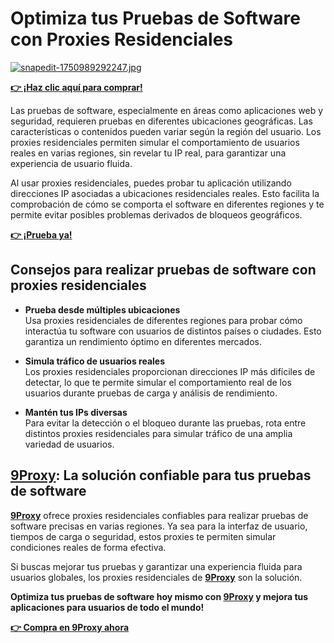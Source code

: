 # Optimiza tus Pruebas de Software con Proxies Residenciales

[![snapedit-1750989292247.jpg](https://i.postimg.cc/hGFxCkN1/snapedit-1750989292247.jpg)](https://postimg.cc/75VfhWH5)

**[👉 ¡Haz clic aquí para comprar!](https://the9proxy.short.gy/github-pricing-sophie89)**

Las pruebas de software, especialmente en áreas como aplicaciones web y seguridad, requieren pruebas en diferentes ubicaciones geográficas. Las características o contenidos pueden variar según la región del usuario. Los proxies residenciales permiten simular el comportamiento de usuarios reales en varias regiones, sin revelar tu IP real, para garantizar una experiencia de usuario fluida.

Al usar proxies residenciales, puedes probar tu aplicación utilizando direcciones IP asociadas a ubicaciones residenciales reales. Esto facilita la comprobación de cómo se comporta el software en diferentes regiones y te permite evitar posibles problemas derivados de bloqueos geográficos.

**[👉 ¡Prueba ya!](https://the9proxy.short.gy/github-pricing-sophie89)** 

## Consejos para realizar pruebas de software con proxies residenciales

- **Prueba desde múltiples ubicaciones**  
Usa proxies residenciales de diferentes regiones para probar cómo interactúa tu software con usuarios de distintos países o ciudades. Esto garantiza un rendimiento óptimo en diferentes mercados.

- **Simula tráfico de usuarios reales**  
Los proxies residenciales proporcionan direcciones IP más difíciles de detectar, lo que te permite simular el comportamiento real de los usuarios durante pruebas de carga y análisis de rendimiento.

- **Mantén tus IPs diversas**  
Para evitar la detección o el bloqueo durante las pruebas, rota entre distintos proxies residenciales para simular tráfico de una amplia variedad de usuarios.

## **[9Proxy](https://the9proxy.short.gy/github-homepage-sophie89)**: La solución confiable para tus pruebas de software

**[9Proxy](https://the9proxy.short.gy/github-homepage-sophie89)** ofrece proxies residenciales confiables para realizar pruebas de software precisas en varias regiones. Ya sea para la interfaz de usuario, tiempos de carga o seguridad, estos proxies te permiten simular condiciones reales de forma efectiva.

Si buscas mejorar tus pruebas y garantizar una experiencia fluida para usuarios globales, los proxies residenciales de **[9Proxy](https://the9proxy.short.gy/github-homepage-sophie89)** son la solución.

**Optimiza tus pruebas de software hoy mismo con **[9Proxy](https://the9proxy.short.gy/github-homepage-sophie89)** y mejora tus aplicaciones para usuarios de todo el mundo!**

**[👉 Compra en 9Proxy ahora](https://the9proxy.short.gy/github-pricing-sophie89)**
